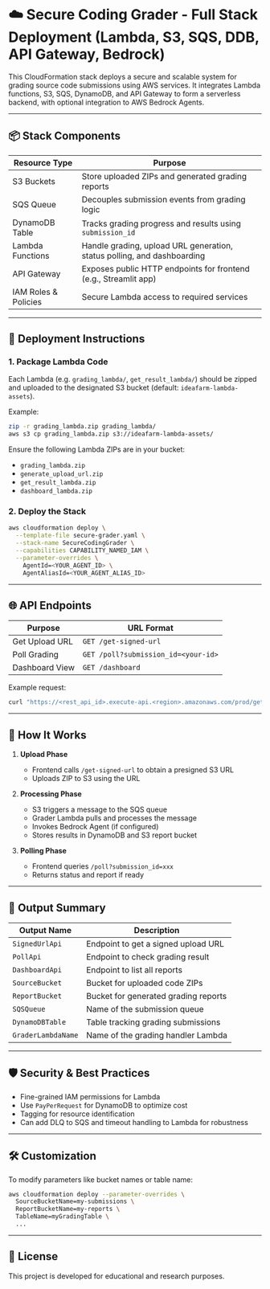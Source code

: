 # ☁️ Secure Coding Grader - Full Stack Deployment (Lambda, S3, SQS, DDB, API Gateway, Bedrock)

This CloudFormation stack deploys a secure and scalable system for grading source code submissions using AWS services. It integrates Lambda functions, S3, SQS, DynamoDB, and API Gateway to form a serverless backend, with optional integration to AWS Bedrock Agents.

---

## 📦 Stack Components

| Resource Type       | Purpose                                                                 |
|---------------------|-------------------------------------------------------------------------|
| S3 Buckets          | Store uploaded ZIPs and generated grading reports                       |
| SQS Queue           | Decouples submission events from grading logic                          |
| DynamoDB Table      | Tracks grading progress and results using `submission_id`               |
| Lambda Functions    | Handle grading, upload URL generation, status polling, and dashboarding |
| API Gateway         | Exposes public HTTP endpoints for frontend (e.g., Streamlit app)        |
| IAM Roles & Policies| Secure Lambda access to required services                               |

---

## 🚀 Deployment Instructions

### 1. Package Lambda Code
Each Lambda (e.g. `grading_lambda/`, `get_result_lambda/`) should be zipped and uploaded to the designated S3 bucket (default: `ideafarm-lambda-assets`).

Example:
```bash
zip -r grading_lambda.zip grading_lambda/
aws s3 cp grading_lambda.zip s3://ideafarm-lambda-assets/
```

Ensure the following Lambda ZIPs are in your bucket:
- `grading_lambda.zip`
- `generate_upload_url.zip`
- `get_result_lambda.zip`
- `dashboard_lambda.zip`

### 2. Deploy the Stack
```bash
aws cloudformation deploy \
  --template-file secure-grader.yaml \
  --stack-name SecureCodingGrader \
  --capabilities CAPABILITY_NAMED_IAM \
  --parameter-overrides \
    AgentId=<YOUR_AGENT_ID> \
    AgentAliasId=<YOUR_AGENT_ALIAS_ID>
```

---

## 🌐 API Endpoints

| Purpose         | URL Format                                                                 |
|-----------------|-----------------------------------------------------------------------------|
| Get Upload URL  | `GET /get-signed-url`                                                      |
| Poll Grading    | `GET /poll?submission_id=<your-id>`                                       |
| Dashboard View  | `GET /dashboard`                                                           |

Example request:
```bash
curl "https://<rest_api_id>.execute-api.<region>.amazonaws.com/prod/get-signed-url"
```

---

## 🧠 How It Works

1. **Upload Phase**
   - Frontend calls `/get-signed-url` to obtain a presigned S3 URL
   - Uploads ZIP to S3 using the URL

2. **Processing Phase**
   - S3 triggers a message to the SQS queue
   - Grader Lambda pulls and processes the message
   - Invokes Bedrock Agent (if configured)
   - Stores results in DynamoDB and S3 report bucket

3. **Polling Phase**
   - Frontend queries `/poll?submission_id=xxx`
   - Returns status and report if ready

---

## 📁 Output Summary

| Output Name         | Description                               |
|---------------------|-------------------------------------------|
| `SignedUrlApi`      | Endpoint to get a signed upload URL       |
| `PollApi`           | Endpoint to check grading result          |
| `DashboardApi`      | Endpoint to list all reports              |
| `SourceBucket`      | Bucket for uploaded code ZIPs             |
| `ReportBucket`      | Bucket for generated grading reports      |
| `SQSQueue`          | Name of the submission queue              |
| `DynamoDBTable`     | Table tracking grading submissions        |
| `GraderLambdaName`  | Name of the grading handler Lambda        |

---

## 🛡️ Security & Best Practices

- Fine-grained IAM permissions for Lambda
- Use `PayPerRequest` for DynamoDB to optimize cost
- Tagging for resource identification
- Can add DLQ to SQS and timeout handling to Lambda for robustness

---

## 🛠️ Customization

To modify parameters like bucket names or table name:
```bash
aws cloudformation deploy --parameter-overrides \
  SourceBucketName=my-submissions \
  ReportBucketName=my-reports \
  TableName=myGradingTable \
  ...
```

---

## 🧾 License
This project is developed for educational and research purposes.

